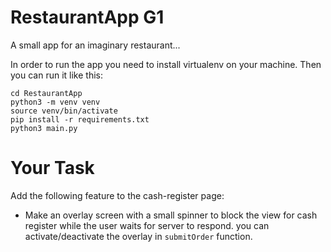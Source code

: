 # RestaurantApp G1

A small app for an imaginary restaurant...

In order to run the app you need to install virtualenv on your machine. Then you can run it like this:

```
cd RestaurantApp
python3 -m venv venv
source venv/bin/activate
pip install -r requirements.txt
python3 main.py
```


# Your Task

Add the following feature to the cash-register page:
* Make an overlay screen with a small spinner to block the view for cash register while the user waits for server to respond. you can activate/deactivate the overlay in `submitOrder` function.
